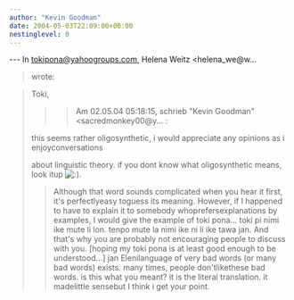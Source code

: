 ```yaml
---
author: "Kevin Goodman"
date: 2004-05-03T22:09:00+00:00
nestinglevel: 0
---
```

\---
 In [tokipona@yahoogroups.com](mailto://tokipona@yahoogroups.com), Helena Weitz <helena\_we@w...
> wrote:

> Toki,
>>> Am 02.05.04 05:18:15, schrieb "Kevin Goodman" <sacredmonkey00@y...
>:
>> 
>> 
>this seems rather oligosynthetic, i would appreciate any opinions as i enjoyconversations
> 
>about linguistic theory. if you dont know what oligosynthetic means, look itup ![:)](images/smilies/icon_e_smile.gif "Smile").
>> Although that word sounds complicated when you hear it first, it's perfectlyeasy toguess
> its meaning. However, if I happened to have to explain it to somebody whoprefersexplanations by examples, I would
> give the example of toki pona...
>> toki pi nimi ike mute li lon. tenpo mute la nimi ike ni li ike tawa jan.
>> And that's why you are probably not encouraging people to discuss with you.
>> \[hoping my toki pona is at least good enough to be understood...\]
>> jan Elenilanguage of very bad words (or many bad words) exists. many times, people don'tlikethese bad words. is this what you meant? it is the literal translation. it madelittle sensebut I think i get your point.